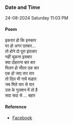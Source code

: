 ### Date and Time

24-08-2024 Saturday 11:03 PM

#### Poem

इकरार हो कि इनकार <br />
पर हो अगर एतबार... <br />
तो होने दो पूरा इंतज़ार <br />
नहीं चूकना इसबार <br />
क्या दोहराना बार बार <br />
मिलन हो भीतर एक बार <br />
एक हो जाए तार तार <br />
तो दिल भी गाये मल्हार <br />
जब मिले यार से यार <br />
उस के गुलशन में तो है <br />
सदा सदा से ... बहार

#### Reference

* [Facebook](https://www.facebook.com/share/v/Wp2gzFcTzKJA5gZc/?mibextid=xfxF2i)
